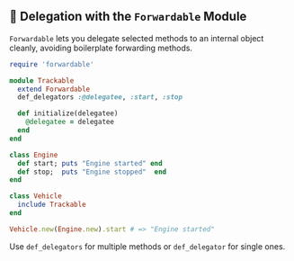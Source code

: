 ## 🔗 Delegation with the `Forwardable` Module

`Forwardable` lets you delegate selected methods to an internal object cleanly, avoiding boilerplate forwarding methods.

```ruby
require 'forwardable'

module Trackable
  extend Forwardable
  def_delegators :@delegatee, :start, :stop

  def initialize(delegatee)
    @delegatee = delegatee
  end
end

class Engine
  def start; puts "Engine started" end
  def stop;  puts "Engine stopped"  end
end

class Vehicle
  include Trackable
end

Vehicle.new(Engine.new).start # => "Engine started"
```

Use `def_delegators` for multiple methods or `def_delegator` for single ones.